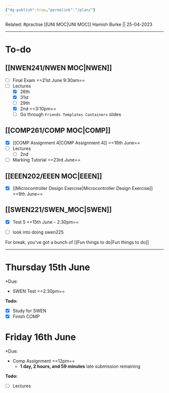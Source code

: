 ```yaml
---
{"dg-publish":true,"permalink":"/plan/"}
---
```


Related: #practise 
[[UNI MOC\|UNI MOC]]
Hamish Burke || 25-04-2023
***

# To-do

## [[NWEN241/NWEN MOC\|NWEN]]

- [ ] Final Exam ==21st June 9:30am==
- [ ] Lectures
	- [x] 26th
	- [x] 31st
	- [ ] 29th
	- [x] 2nd ==3:10pm==
	- [ ] Go through `Friends Templates Containers` slides

## [[COMP261/COMP MOC\|COMP]]

- [x] [[COMP Assignment 4\|COMP Assignment 4]] ==16th June==
- [ ] Lectures
	- [ ] 2nd
- [ ] Marking Tutorial ==23rd June==

## [[EEEN202/EEEN MOC\|EEEN]]

- [x] [[Microcontroller Design Exercise\|Microcontroller Design Exercise]] ==9th June==

## [[SWEN221/SWEN_MOC\|SWEN]]

- [x] Test 5 ==15th June - 2:30pm==
- [ ] look into doing swen225



For break, you've got a bunch of [[Fun things to do\|Fun things to do]]

***

# Thursday 15th June

*Due:
- SWEN Test ==2:30pm==

**Todo:**
- [x] Study for SWEN
- [x] Finish COMP

# Friday 16th June

*Due:
- Comp Assignment ==12pm==
	- **1 day, 2 hours, and 59 minutes** late submission remaining

**Todo:**
- [ ] Lectures







